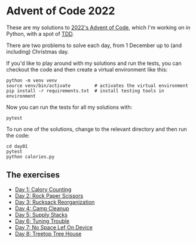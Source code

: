 # Advent of Code 2022

These are my solutions to [2022's Advent of Code], which I'm working on in Python, with a spot of [TDD].

There are two problems to solve each day, from 1 December up to (and including) Christmas day.

If you'd like to play around with my solutions and run the tests, you can checkout the code and then create a virtual environment like this:

    python -m venv venv
    source venv/bin/activate         # activates the virtual environment
    pip install -r requirements.txt  # install testing tools in environment

Now you can run the tests for all my solutions with:

    pytest

To run one of the solutions, change to the relevant directory and then run the code:

    cd day01
    pytest
    python calories.py

## The exercises

- [Day 1: Calory Counting](./day01)
- [Day 2: Rock Paper Scissors](./day02)
- [Day 3: Rucksack Reorganization](./day03)
- [Day 4: Camp Cleanup](./day04)
- [Day 5: Supply Stacks](./day05)
- [Day 6: Tuning Trouble](./day06)
- [Day 7: No Space Lef On Device](./day07)
- [Day 8: Treetop Tree House](./day08)

[2022's Advent of Code]: https://adventofcode.com/2022
[TDD]: https://www.agilealliance.org/glossary/tdd/
